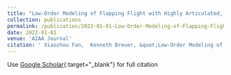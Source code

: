 ```yaml
---
title: "Low-Order Modeling of Flapping Flight with Highly Articulated, Cambered, Heavy Wings"
collection: publications
permalink: /publication/2022-01-01-Low-Order-Modeling-of-Flapping-Flight-with-Highly-Articulated-Cambered-Heavy-Wings
date: 2022-01-01
venue: 'AIAA Journal'
citation: ' Xiaozhou Fan,  Kenneth Breuer, &quot;Low-Order Modeling of Flapping Flight with Highly Articulated, Cambered, Heavy Wings.&quot; AIAA Journal, 2022.'
---
```

Use [Google Scholar](https://scholar.google.com/scholar?q=Low+Order+Modeling+of+Flapping+Flight+with+Highly+Articulated,+Cambered,+Heavy+Wings){:target="_blank"} for full citation